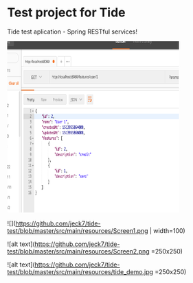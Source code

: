 # Test project for Tide
Tide test aplication - Spring RESTful services!

<img src="https://github.com/jeck7/tide-test/blob/master/src/main/resources/Screen1.png" width="400" height="400" />

<img>![](https://github.com/jeck7/tide-test/blob/master/src/main/resources/Screen1.png |  width=100)

![alt text](https://github.com/jeck7/tide-test/blob/master/src/main/resources/Screen2.png =250x250)


![alt text](https://github.com/jeck7/tide-test/blob/master/src/main/resources/tide_demo.jpg =250x250)




